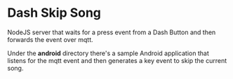 # Dash Skip Song

NodeJS server that waits for a press event from a Dash Button and then forwards the event over mqtt.

Under the **android** directory there's a sample Android application that listens for the mqtt event and then generates a key event to skip the current song.

